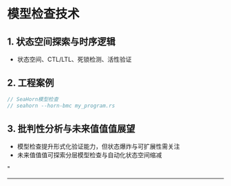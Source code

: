 ﻿# 模型检查技术

## 1. 状态空间探索与时序逻辑

- 状态空间、CTL/LTL、死锁检测、活性验证

## 2. 工程案例

```rust
// SeaHorn模型检查
// seahorn --horn-bmc my_program.rs
```

## 3. 批判性分析与未来值值值展望

- 模型检查提升形式化验证能力，但状态爆炸与可扩展性需关注
- 未来值值值可探索分层模型检查与自动化状态空间缩减

"

---

